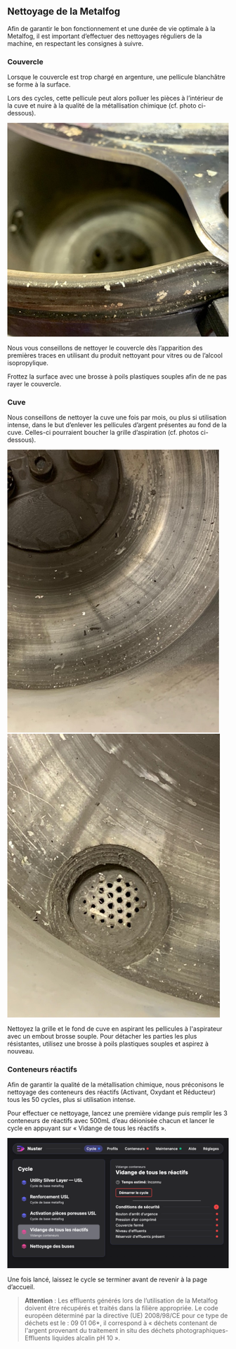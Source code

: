 ## Nettoyage de la Metalfog

Afin de garantir le bon fonctionnement et une durée de vie optimale à la Metalfog, il est important d’effectuer des nettoyages réguliers de la machine, en respectant les consignes à suivre.

### Couvercle

Lorsque le couvercle est trop chargé en argenture, une pellicule blanchâtre se forme à la surface.

Lors des cycles, cette pellicule peut alors polluer les pièces à l’intérieur de la cuve et nuire à la qualité de la métallisation chimique (cf. photo ci-dessous).

![Couvercle chargé en argenture](nettoyage_couvercle_metalfog.png)

Nous vous conseillons de nettoyer le couvercle dès l’apparition des premières traces en utilisant du produit nettoyant pour vitres ou de l’alcool isopropylique.

Frottez la surface avec une brosse à poils plastiques souples afin de ne pas rayer le couvercle.

### Cuve

Nous conseillons de nettoyer la cuve une fois par mois, ou plus si utilisation intense, dans le but d’enlever les pellicules d’argent présentes au fond de la cuve. Celles-ci pourraient boucher la grille d’aspiration (cf. photos ci-dessous).

![Cuve avec pellicules d'argent](nettoyage_cuve_metalfog1.png)
![Grille d'aspiration obstruée](nettoyage_cuve_metalfog2.png)

Nettoyez la grille et le fond de cuve en aspirant les pellicules à l'aspirateur avec un embout brosse souple. Pour détacher les parties les plus résistantes, utilisez une brosse à poils plastiques souples et aspirez à nouveau.

### Conteneurs réactifs

Afin de garantir la qualité de la métallisation chimique, nous préconisons le nettoyage des conteneurs des réactifs (Activant, Oxydant et Réducteur) tous les 50 cycles, plus si utilisation intense.

Pour effectuer ce nettoyage, lancez une première vidange puis
remplir les 3 conteneurs de réactifs avec 500mL d’eau déionisée chacun et lancer le cycle en appuyant sur « Vidange de tous les réactifs ».

![Menu Vidange de tout les réactifs](vidange_reactifs.png)

Une fois lancé, laissez le cycle se terminer avant de revenir à la page d’accueil.

>**Attention** : Les effluents générés lors de l’utilisation de la Metalfog doivent être récupérés et traités dans la filière appropriée. Le code européen déterminé par la directive (UE) 2008/98/CE pour ce type de déchets est le : 09 01 06*, il correspond à « déchets contenant de l'argent provenant du traitement in situ des déchets photographiques- Effluents liquides alcalin pH 10 ».
